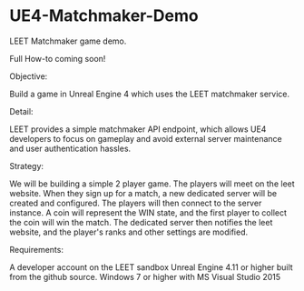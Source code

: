 # UE4-Matchmaker-Demo
LEET Matchmaker game demo. 

Full How-to coming soon!

Objective:

Build a game in Unreal Engine 4 which uses the LEET matchmaker service.

Detail:

LEET provides a simple matchmaker API endpoint, which allows UE4 developers to focus on gameplay and avoid external server maintenance and user authentication hassles.

Strategy:

We will be building a simple 2 player game.  The players will meet on the leet website.  When they sign up for a match, a new dedicated server will be created and configured.  The players will then connect to the server instance.  A coin will represent the WIN state, and the first player to collect the coin will win the match.  The dedicated server then notifies the leet website, and the player's ranks and other settings are modified.

Requirements:

A developer account on the LEET sandbox
Unreal Engine 4.11 or higher built from the github source.
Windows 7 or higher with MS Visual Studio 2015